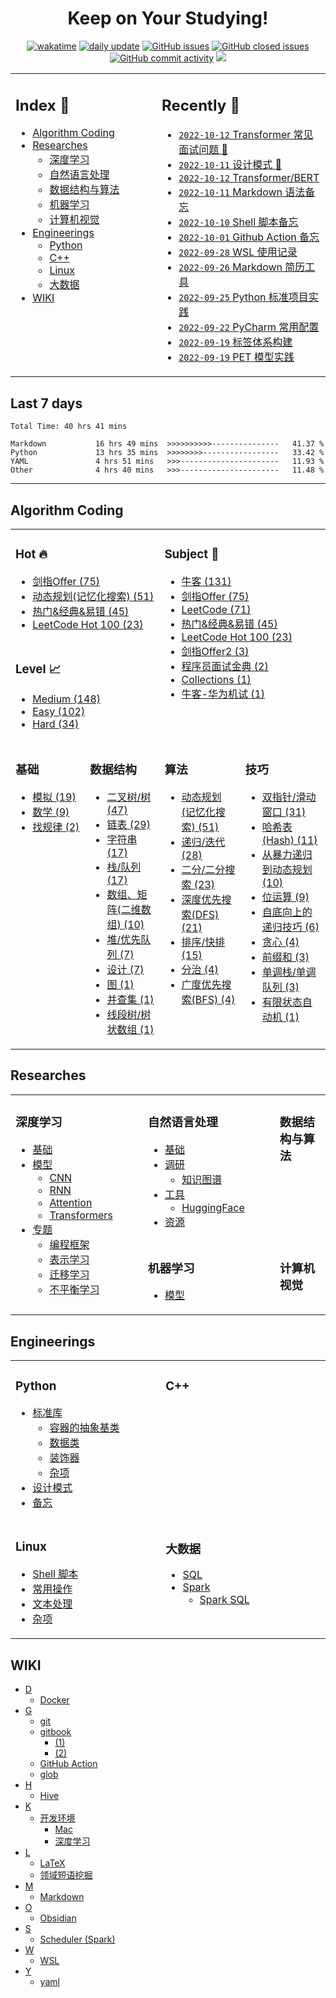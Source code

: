 <!-- <div style="text-align: center"> -->
<div align="center">  <!-- style="text-align: center" 在 GitHub 主页不生效 -->

# Keep on Your Studying!

[![wakatime](https://wakatime.com/badge/user/c840568d-e4b1-4c63-ade0-03856283d319.svg)](https://wakatime.com/@c840568d-e4b1-4c63-ade0-03856283d319)
[![daily update](https://github.com/imhuay/studies/actions/workflows/daily.yml/badge.svg?branch=master)](https://github.com/imhuay/studies/actions?query=workflow:daily)
[![GitHub issues](https://img.shields.io/github/issues/imhuay/studies?color=important)](https://github.com/imhuay/studies/issues)
[![GitHub closed issues](https://img.shields.io/github/issues-closed-raw/imhuay/studies?color=inactive)](https://github.com/imhuay/studies/issues?q=is:issue+is:closed)
[![GitHub commit activity](https://img.shields.io/github/commit-activity/m/imhuay/studies?color=active)](https://github.com/imhuay/studies/commits/master)
[![](https://visitor-badge.laobi.icu/badge?page_id=imhuay.studies&right_color=green&left_text=page%20views)](https://visitor-badge.laobi.icu)

<!-- 
![clones](https://raw.githubusercontent.com/imhuay/imhuay/traffic/traffic-studies/clones.svg)
![clones per week](https://raw.githubusercontent.com/imhuay/imhuay/traffic/traffic-studies/clones_per_week.svg)
![views](https://raw.githubusercontent.com/imhuay/imhuay/traffic/traffic-studies/views.svg)
![views per week](https://raw.githubusercontent.com/imhuay/imhuay/traffic/traffic-studies/views_per_week.svg)
[![GitHub last commit](https://img.shields.io/github/last-commit/imhuay/studies?cacheSeconds=3600)](https://github.com/imhuay/studies/commits)
[![GitHub Repo stars](https://img.shields.io/github/stars/imhuay/studies?style=social)](https://github.com/imhuay/studies/stargazers)
-->

</div>

<table>
<tr>
<td valign="top" width="1000">

## Index 📑

<!--START_SECTION:index-->

<!-- no toc -->
- [Algorithm Coding](#algorithm-coding)
- [Researches](#researches)
    - [深度学习](#深度学习)
    - [自然语言处理](#自然语言处理)
    - [数据结构与算法](#数据结构与算法)
    - [机器学习](#机器学习)
    - [计算机视觉](#计算机视觉)
- [Engineerings](#engineerings)
    - [Python](#python)
    - [C++](#c)
    - [Linux](#linux)
    - [大数据](#大数据)
- [WIKI](#wiki)

<!--END_SECTION:index-->

</td>
<td valign="top" width="1000">

<!--START_SECTION:recent-->

## Recently 📖
- [`2022-10-12` Transformer 常见面试问题 📌](notes/_archives/2022/05/Transformer常见面试问题.md)
- [`2022-10-11` 设计模式 📌](notes/_archives/2022/09/设计模式.md)
- [`2022-10-12` Transformer/BERT](notes/_archives/2022/05/Transformers.md)
- [`2022-10-11` Markdown 语法备忘](notes/_archives/2022/04/Markdown.md)
- [`2022-10-10` Shell 脚本备忘](notes/_archives/2022/07/Shell脚本使用记录.md)
- [`2022-10-01` Github Action 备忘](notes/_archives/2022/08/GithubAction备忘.md)
- [`2022-09-28` WSL 使用记录](notes/_archives/2022/09/WSL使用记录.md)
- [`2022-09-26` Markdown 简历工具](notes/_archives/2022/06/Markdown简历工具.md)
- [`2022-09-25` Python 标准项目实践](notes/_archives/2022/09/python-标准项目实践.md)
- [`2022-09-22` PyCharm 常用配置](notes/_archives/2022/07/PyCharm常用配置.md)
- [`2022-09-19` 标签体系构建](notes/_archives/2022/08/标签图谱构建.md)
- [`2022-09-19` PET 模型实践](notes/_archives/2022/07/PET模型实践.md)


<!--END_SECTION:recent-->

</td>
</tr>
</table>

## Last 7 days

<!--START_SECTION:waka-->

```text
Total Time: 40 hrs 41 mins

Markdown           16 hrs 49 mins  >>>>>>>>>>---------------   41.37 %
Python             13 hrs 35 mins  >>>>>>>>-----------------   33.42 %
YAML               4 hrs 51 mins   >>>----------------------   11.93 %
Other              4 hrs 40 mins   >>>----------------------   11.48 %
```

<!--END_SECTION:waka-->

---

<!--START_SECTION:algorithms-->

## Algorithm Coding

<table>  <!-- invalid: frame="void", style="width: 100%; border: none; background: none" -->
<tr>
<td colspan="2" valign="top" width="1000">

### Hot 🔥
- [剑指Offer (75)](algorithms/README.md#剑指offer-75)
- [动态规划(记忆化搜索) (51)](algorithms/README.md#动态规划记忆化搜索-51)
- [热门&经典&易错 (45)](algorithms/README.md#热门经典易错-45)
- [LeetCode Hot 100 (23)](algorithms/README.md#leetcode-hot-100-23)

</td>
<td colspan="2" rowspan="3" valign="top" width="1000">

### Subject 📓
- [牛客 (131)](algorithms/README.md#牛客-131)
- [剑指Offer (75)](algorithms/README.md#剑指offer-75)
- [LeetCode (71)](algorithms/README.md#leetcode-71)
- [热门&经典&易错 (45)](algorithms/README.md#热门经典易错-45)
- [LeetCode Hot 100 (23)](algorithms/README.md#leetcode-hot-100-23)
- [剑指Offer2 (3)](algorithms/README.md#剑指offer2-3)
- [程序员面试金典 (2)](algorithms/README.md#程序员面试金典-2)
- [Collections (1)](algorithms/README.md#collections-1)
- [牛客-华为机试 (1)](algorithms/README.md#牛客-华为机试-1)

</td>
</tr>
<tr></tr>
<tr>
<td colspan="2" valign="top">

### Level 📈
- [Medium (148)](algorithms/README.md#medium-148)
- [Easy (102)](algorithms/README.md#easy-102)
- [Hard (34)](algorithms/README.md#hard-34)

</td>
</tr>
<tr></tr>
<tr>  <!-- loop TMP_TOC_TD_CATEGORY -->

<td width="1000" valign="top">

### 基础
- [模拟 (19)](algorithms/README.md#模拟-19)
- [数学 (9)](algorithms/README.md#数学-9)
- [找规律 (2)](algorithms/README.md#找规律-2)

</td>
<td width="1000" valign="top">

### 数据结构
- [二叉树/树 (47)](algorithms/README.md#二叉树树-47)
- [链表 (29)](algorithms/README.md#链表-29)
- [字符串 (17)](algorithms/README.md#字符串-17)
- [栈/队列 (17)](algorithms/README.md#栈队列-17)
- [数组、矩阵(二维数组) (10)](algorithms/README.md#数组矩阵二维数组-10)
- [堆/优先队列 (7)](algorithms/README.md#堆优先队列-7)
- [设计 (7)](algorithms/README.md#设计-7)
- [图 (1)](algorithms/README.md#图-1)
- [并查集 (1)](algorithms/README.md#并查集-1)
- [线段树/树状数组 (1)](algorithms/README.md#线段树树状数组-1)

</td>
<td width="1000" valign="top">

### 算法
- [动态规划(记忆化搜索) (51)](algorithms/README.md#动态规划记忆化搜索-51)
- [递归/迭代 (28)](algorithms/README.md#递归迭代-28)
- [二分/二分搜索 (23)](algorithms/README.md#二分二分搜索-23)
- [深度优先搜索(DFS) (21)](algorithms/README.md#深度优先搜索dfs-21)
- [排序/快排 (15)](algorithms/README.md#排序快排-15)
- [分治 (4)](algorithms/README.md#分治-4)
- [广度优先搜索(BFS) (4)](algorithms/README.md#广度优先搜索bfs-4)

</td>
<td width="1000" valign="top">

### 技巧
- [双指针/滑动窗口 (31)](algorithms/README.md#双指针滑动窗口-31)
- [哈希表(Hash) (11)](algorithms/README.md#哈希表hash-11)
- [从暴力递归到动态规划 (10)](algorithms/README.md#从暴力递归到动态规划-10)
- [位运算 (9)](algorithms/README.md#位运算-9)
- [自底向上的递归技巧 (6)](algorithms/README.md#自底向上的递归技巧-6)
- [贪心 (4)](algorithms/README.md#贪心-4)
- [前缀和 (3)](algorithms/README.md#前缀和-3)
- [单调栈/单调队列 (3)](algorithms/README.md#单调栈单调队列-3)
- [有限状态自动机 (1)](algorithms/README.md#有限状态自动机-1)

</td>

</tr>
</table>


<!--END_SECTION:algorithms-->

<!--START_SECTION:notes-->

## Researches

<table>
<tr>
<td rowspan="3" valign="top" width="1000">

### 深度学习
- [基础](notes/010-深度学习.md#基础)
- [模型](notes/010-深度学习.md#模型)
    - [CNN](notes/010-深度学习.md#cnn)
    - [RNN](notes/010-深度学习.md#rnn)
    - [Attention](notes/010-深度学习.md#attention)
    - [Transformers](notes/010-深度学习.md#transformers)
- [专题](notes/010-深度学习.md#专题)
    - [编程框架](notes/010-深度学习.md#编程框架)
    - [表示学习](notes/010-深度学习.md#表示学习)
    - [迁移学习](notes/010-深度学习.md#迁移学习)
    - [不平衡学习](notes/010-深度学习.md#不平衡学习)

</td>
<td valign="top" width="1000">

### 自然语言处理
- [基础](notes/030-自然语言处理.md#基础)
- [调研](notes/030-自然语言处理.md#调研)
    - [知识图谱](notes/030-自然语言处理.md#知识图谱)
- [工具](notes/030-自然语言处理.md#工具)
    - [HuggingFace](notes/030-自然语言处理.md#huggingface)
- [资源](notes/030-自然语言处理.md#资源)

</td>
<td valign="top" width="1000">

### 数据结构与算法


</td>
</tr>

<tr></tr>

<tr>
<td valign="top" width="1000">

### 机器学习
- [模型](notes/020-机器学习.md#模型)

</td>
<td valign="top" width="1000">

### 计算机视觉


</td>
</tr>

</table>


## Engineerings
<table>
<tr>
<td valign="top" width="1000">

### Python
- [标准库](notes/110-Python.md#标准库)
    - [容器的抽象基类](notes/110-Python.md#容器的抽象基类)
    - [数据类](notes/110-Python.md#数据类)
    - [装饰器](notes/110-Python.md#装饰器)
    - [杂项](notes/110-Python.md#杂项)
- [设计模式](notes/110-Python.md#设计模式)
- [备忘](notes/110-Python.md#备忘)

</td>
<td valign="top" width="1000">

### C++


</td>
</tr>

<tr></tr>

<tr>
<td valign="top" width="1000">

### Linux
- [Shell 脚本](notes/210-Linux.md#shell-脚本)
- [常用操作](notes/210-Linux.md#常用操作)
- [文本处理](notes/210-Linux.md#文本处理)
- [杂项](notes/210-Linux.md#杂项)

</td>
<td valign="top" width="1000">

### 大数据
- [SQL](notes/220-大数据.md#sql)
- [Spark](notes/220-大数据.md#spark)
    - [Spark SQL](notes/220-大数据.md#spark-sql)

</td>
</tr>
</table>


## WIKI
- [D](notes/999-WIKI.md#d)
    - [Docker](notes/999-WIKI.md#docker)
- [G](notes/999-WIKI.md#g)
    - [git](notes/999-WIKI.md#git)
    - [gitbook](notes/999-WIKI.md#gitbook)
        - [(1)](notes/999-WIKI.md#1)
        - [(2)](notes/999-WIKI.md#2)
    - [GitHub Action](notes/999-WIKI.md#github-action)
    - [glob](notes/999-WIKI.md#glob)
- [H](notes/999-WIKI.md#h)
    - [Hive](notes/999-WIKI.md#hive)
- [K](notes/999-WIKI.md#k)
    - [开发环境](notes/999-WIKI.md#开发环境)
        - [Mac](notes/999-WIKI.md#mac)
        - [深度学习](notes/999-WIKI.md#深度学习)
- [L](notes/999-WIKI.md#l)
    - [LaTeX](notes/999-WIKI.md#latex)
    - [领域短语挖掘](notes/999-WIKI.md#领域短语挖掘)
- [M](notes/999-WIKI.md#m)
    - [Markdown](notes/999-WIKI.md#markdown)
- [O](notes/999-WIKI.md#o)
    - [Obsidian](notes/999-WIKI.md#obsidian)
- [S](notes/999-WIKI.md#s)
    - [Scheduler (Spark)](notes/999-WIKI.md#scheduler-spark)
- [W](notes/999-WIKI.md#w)
    - [WSL](notes/999-WIKI.md#wsl)
- [Y](notes/999-WIKI.md#y)
    - [yaml](notes/999-WIKI.md#yaml)

<!--END_SECTION:notes-->
